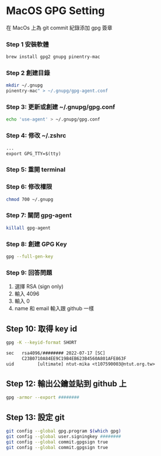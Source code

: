# MacOS GPG Setting
在 MacOs 上為 git commit 紀錄添加 gpg 簽章

### Step 1 安裝軟體
```sh
brew install gpg2 gnupg pinentry-mac 
```

### Step 2 創建目錄
```sh
mkdir ~/.gnupg
pinentry-mac" > ~/.gnupg/gpg-agent.conf
```

### Step 3: 更新或創建 ~/.gnupg/gpg.conf
```sh
echo 'use-agent' > ~/.gnupg/gpg.conf
```

### Step 4: 修改 ~/.zshrc
```txt
...
export GPG_TTY=$(tty)
```
### Step 5: 重開 terminal

### Step 6: 修改權限
```sh
chmod 700 ~/.gnupg
```
### Step 7: 關閉 gpg-agent
```sh
killall gpg-agent
```

### Step 8: 創建 GPG Key
```sh
gpg --full-gen-key
```
### Step 9: 回答問題
1. 選擇 RSA (sign only)
2. 輸入 4096
3. 輸入 0
4. name 和 email 輸入跟 github 一樣
    
## Step 10: 取得 key id
```sh
gpg -K --keyid-format SHORT
```

```txt
sec   rsa4096/######## 2022-07-17 [SC]
      C23B0710A84EE9C19B4EB623B4560A801AFE863F
uid         [ultimate] ntut-mika <t107590003@ntut.org.tw>
```


## Step 12: 輸出公鑰並貼到 github 上
```sh
gpg -armor --export ########
```

## Step 13: 設定 git
```sh
git config --global gpg.program $(which gpg)
git config --global user.signingkey ########
git config --global commit.gpgsign true
git config --global commit.gpgsign true
```